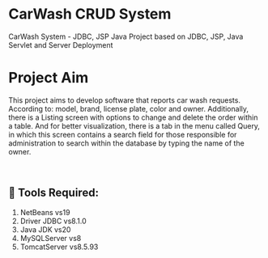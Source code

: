 # CarWash CRUD System
CarWash System - JDBC, JSP Java Project based on JDBC, JSP, Java Servlet and Server Deployment

# Project Aim
This project aims to develop software that reports car wash requests. According to: model, brand, license plate, color and owner. Additionally, there is a Listing screen with options to change and delete the order within a table. And for better visualization, there is a tab in the menu called Query, in which this screen contains a search field for those responsible for administration to search within the database by typing the name of the owner.

<br>

## 📌&nbsp;Tools Required:
1. NetBeans vs19
2. Driver JDBC vs8.1.0
3. Java JDK vs20
4. MySQLServer vs8
5. TomcatServer vs8.5.93
